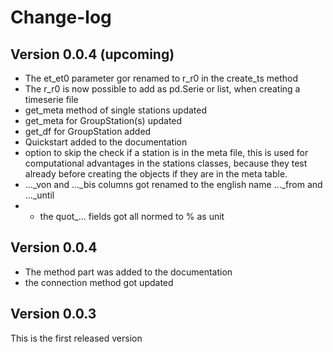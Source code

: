 # Change-log

## Version 0.0.4 (upcoming)
- The et_et0 parameter gor renamed to r_r0 in the create_ts method
- The r_r0 is now possible to add as pd.Serie or list, when creating a timeserie file
- get_meta method of single stations updated
- get_meta for GroupStation(s) updated
- get_df for GroupStation added
- Quickstart added to the documentation
- option to skip the check if a station is in the meta file, this is used for computational advantages in the stations classes, because they test already before creating the objects if they are in the meta table.
- ..._von and ..._bis columns got renamed to the english name ..._from and ..._until
- - the quot_... fields got all normed to % as unit

## Version 0.0.4
- The method part was added to the documentation 
- the connection method got updated

## Version 0.0.3
This is the first released version